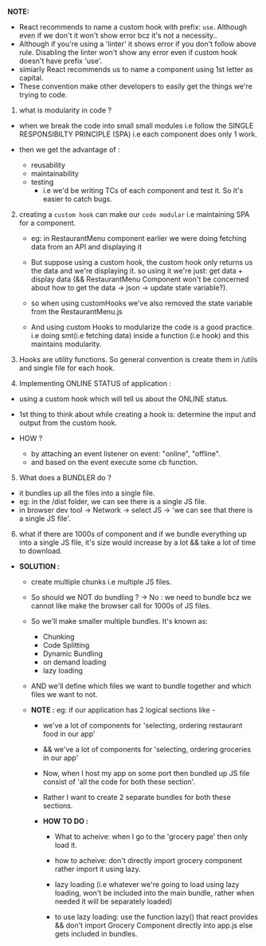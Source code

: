 **NOTE:**

- React recommends to name a custom hook with prefix: `use`. Although even if we don't it won't show error bcz it's not a necessity..
- Although if you're using a 'linter' it shows error if you don't follow above rule. Disabling the linter won't show any error even if custom hook doesn't have prefix 'use'.
- simiarly React recommends us to name a component using 1st letter as capital.
- These convention make other developers to easily get the things we're trying to code.

1. what is modularity in code ?

- when we break the code into small small modules i.e follow the SINGLE RESPONSIBILTY PRINCIPLE (SPA) i.e each component does only 1 work.

- then we get the advantage of :
  - reusability
  - maintainability
  - testing
    - i.e we'd be writing TCs of each component and test it. So it's easier to catch bugs.

2. creating a `custom hook` can make our `code modular` i.e maintaining SPA for a component.

   - eg: in RestaurantMenu component earlier we were doing fetching data from an API and displaying it

   - But suppose using a custom hook, the custom hook only returns us the data and we're displaying it. so using it we're just: get data + display data (&& RestaurantMenu Component won't be concerned about how to get the data -> json -> update state variable?).

   - so when using customHooks we've also removed the state variable from the RestaurantMenu.js

   - And using custom Hooks to modularize the code is a good practice. i.e doing smt(i.e fetching data) inside a function (i.e hook) and this maintains modularity.

3. Hooks are utility functions. So general convention is create them in /utils and single file for each hook.

4. Implementing ONLINE STATUS of application :

- using a custom hook which will tell us about the ONLINE status.

- 1st thing to think about while creating a hook is: determine the input and output from the custom hook.

- HOW ?
  - by attaching an event listener on event: "online", "offline".
  - and based on the event execute some cb function.

5. What does a BUNDLER do ?

- it bundles up all the files into a single file.
- eg: in the /dist folder, we can see there is a single JS file.
- in browser dev tool -> Network -> select JS -> 'we can see that there is a single JS file'.

6. what if there are 1000s of component and if we bundle everything up into a single JS file, it's size would increase by a lot && take a lot of time to download.

- **SOLUTION :**

  - create multiple chunks i.e multiple JS files.

  - So should we NOT do bundling ? -> No : we need to bundle bcz we cannot like make the browser call for 1000s of JS files.

  - So we'll make smaller multiple bundles. It's known as:

    - Chunking
    - Code Splitting
    - Dynamic Bundling
    - on demand loading
    - lazy loading

  - AND we'll define which files we want to bundle together and which files we want to not.

  - **NOTE :** eg: if our application has 2 logical sections like -

    - we've a lot of components for 'selecting, ordering restaurant food in our app'
    - && we've a lot of components for 'selecting, ordering groceries in our app'

    - Now, when I host my app on some port then bundled up JS file consist of 'all the code for both these section'.

    - Rather I want to create 2 separate bundles for both these sections.

    - **HOW TO DO :**

      - What to acheive: when I go to the 'grocery page' then only load it.

      - how to acheive: don't directly import grocery component rather import it using lazy.

      - lazy loading (i.e whatever we're going to load using lazy loading, won't be included into the main bundle, rather when needed it will be separately loaded)

      - to use lazy loading: use the function lazy() that react provides && don't import Grocery Component directly into app.js else gets included in bundles.
